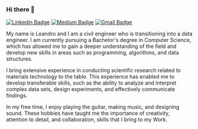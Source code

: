 ### Hi there 👋


[![Linkedin Badge](https://img.shields.io/badge/-leandro--carrizo-blue?style=flat-square&logo=Linkedin&logoColor=white&link=https://www.linkedin.com/in/leandro-carrizo/)](https://www.linkedin.com/in/leandro-carrizo/)
[![Medium Badge](https://img.shields.io/badge/-@leandrocarrizo1-03a57a?style=flat-square&labelColor=000000&logo=Medium&link=https://medium.com/@leandrocarrizo1/)](https://medium.com/@leandrocarrizo1)
[![Gmail Badge](https://img.shields.io/badge/-leandrocarrizo1@gmail.com-c14438?style=flat-square&logo=Gmail&logoColor=white&link=mailto:leandrocarrizo1@gmail.com)](mailto:leandrocarrizo1@gmail.com)



My name is Leandro and I am a civil engineer who is transitioning into a data engineer. I am currently pursuing a Bachelor's degree in Computer Science, which has allowed me to gain a deeper understanding of the field and develop new skills in areas such as programming, algorithms, and data structures.

I bring extensive experience in conducting scientific research related to materials technology to the table. This experience has enabled me to develop transferable skills, such as the ability to analyze and interpret complex data sets, design experiments, and effectively communicate findings.

In my free time, I enjoy playing the guitar, making music, and designing sound. These hobbies have taught me the importance of creativity, attention to detail, and collaboration, skills that I bring to my Work.


<!--
**LeandroCarrizo/LeandroCarrizo** is a ✨ _special_ ✨ repository because its `README.md` (this file) appears on your GitHub profile.

Here are some ideas to get you started:

- 🔭 I’m currently working on ...
- 🌱 I’m currently learning ...
- 👯 I’m looking to collaborate on ...
- 🤔 I’m looking for help with ...
- 💬 Ask me about ...
- 📫 How to reach me: ...
- 😄 Pronouns: ...
- ⚡ Fun fact: ...
-->
